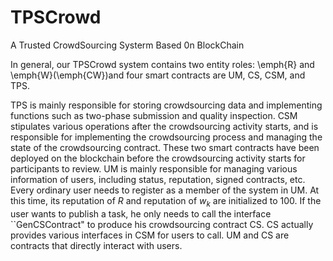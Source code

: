 # TPSCrowd
A Trusted CrowdSourcing Systerm Based 0n BlockChain

In general, our TPSCrowd system contains two entity roles: \emph{R} and \emph{W}(\emph{CW})and four smart contracts are UM, CS, CSM, and TPS.

TPS is mainly responsible for storing crowdsourcing data and implementing functions such as two-phase submission and quality inspection. CSM stipulates various operations after the crowdsourcing activity starts, and is responsible for implementing the crowdsourcing process and managing the state of the crowdsourcing contract. These two smart contracts have been deployed on the blockchain before the crowdsourcing activity starts for participants to review. UM is mainly responsible for managing various information of users, including status, reputation, signed contracts, etc. Every ordinary user needs to register as a member of the system in UM. At this time, its  reputation of $R$ and reputation of $w_k$ are initialized to 100. If the user wants to publish a task, he only needs to call the interface ``GenCSContract" to produce his crowdsourcing contract CS. CS actually provides various interfaces in CSM for users to call. UM and CS are contracts that directly interact with users.

